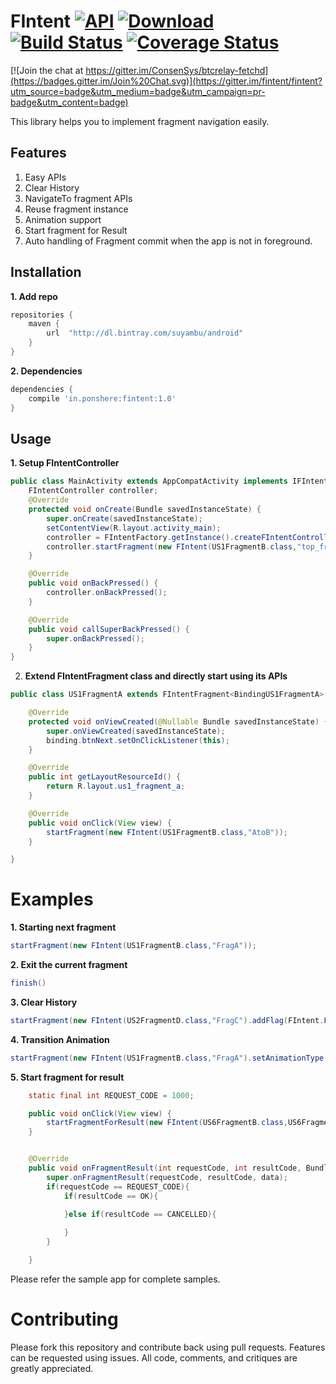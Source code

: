 FIntent [![API](https://img.shields.io/badge/API-14%2B-blue.svg?style=flat)](https://android-arsenal.com/api?level=14) [ ![Download](https://api.bintray.com/packages/suyambu/android/fintent/images/download.svg) ](https://bintray.com/suyambu/android/fintent/_latestVersion) [![Build Status](https://travis-ci.org/suyambu/FIntent.svg?branch=master)](https://travis-ci.org/suyambu/FIntent) [![Coverage Status](https://coveralls.io/repos/github/suyambu/FIntent/badge.svg?branch=master)](https://coveralls.io/github/suyambu/FIntent?branch=master)
===================
[![Join the chat at https://gitter.im/ConsenSys/btcrelay-fetchd](https://badges.gitter.im/Join%20Chat.svg)](https://gitter.im/fintent/fintent?utm_source=badge&utm_medium=badge&utm_campaign=pr-badge&utm_content=badge)

This library helps you to implement fragment navigation easily.

Features
--------

 1. Easy APIs
 2. Clear History
 3. NavigateTo fragment APIs
 4. Reuse fragment instance
 5. Animation support
 6. Start fragment for Result
 7. Auto handling of Fragment commit when the app is not in foreground.
 
Installation
---------------
**1. Add repo**
```groovy
repositories {
    maven {
        url  "http://dl.bintray.com/suyambu/android" 
    }
}
```
**2. Dependencies**
```groovy
dependencies {
    compile 'in.ponshere:fintent:1.0'
}
```
 
Usage
--------

**1. Setup FIntentController**
```java
public class MainActivity extends AppCompatActivity implements IFIntentActivity {
    FIntentController controller;
    @Override
    protected void onCreate(Bundle savedInstanceState) {
        super.onCreate(savedInstanceState);
        setContentView(R.layout.activity_main);
        controller = FIntentFactory.getInstance().createFIntentController(this,R.id.rlContainer);
        controller.startFragment(new FIntent(US1FragmentB.class,"top_fragment"));
    }

    @Override
    public void onBackPressed() {
        controller.onBackPressed();
    }

    @Override
    public void callSuperBackPressed() {
        super.onBackPressed();
    }
}
```

2. **Extend FIntentFragment class and directly start using its APIs**
```java
public class US1FragmentA extends FIntentFragment<BindingUS1FragmentA> implements View.OnClickListener{

    @Override
    protected void onViewCreated(@Nullable Bundle savedInstanceState) {
        super.onViewCreated(savedInstanceState);
        binding.btnNext.setOnClickListener(this);
    }

    @Override
    public int getLayoutResourceId() {
        return R.layout.us1_fragment_a;
    }

    @Override
    public void onClick(View view) {
        startFragment(new FIntent(US1FragmentB.class,"AtoB"));
    }

}   
```

Examples
==========
**1. Starting next fragment**
```java
startFragment(new FIntent(US1FragmentB.class,"FragA"));
```

**2. Exit the current fragment**
```java
finish()
```

**3. Clear History**
```java
startFragment(new FIntent(US2FragmentD.class,"FragC").addFlag(FIntent.FLAGS.CLEAR_HISTORY));
```

**4. Transition Animation**
```java
startFragment(new FIntent(US1FragmentB.class,"FragA").setAnimationType(FIntent.AnimationType.SLIDE_UP_DOWN));
```

**5. Start fragment for result**
```java
    static final int REQUEST_CODE = 1000;

    public void onClick(View view) {
        startFragmentForResult(new FIntent(US6FragmentB.class,US6FragmentA),REQUEST_CODE);
    }


    @Override
    public void onFragmentResult(int requestCode, int resultCode, Bundle data) {
        super.onFragmentResult(requestCode, resultCode, data);
        if(requestCode == REQUEST_CODE){
            if(resultCode == OK){

            }else if(resultCode == CANCELLED){
                
            }
        }

    }

```
Please refer the sample app for complete samples.

Contributing
=============
Please fork this repository and contribute back using pull requests. Features can be requested using issues. All code, comments, and critiques are greatly appreciated.